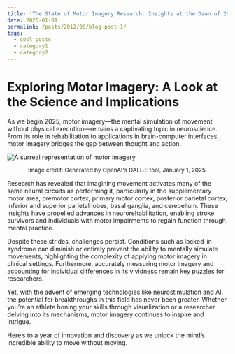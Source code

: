 ```yaml
---
title: 'The State of Motor Imagery Research: Insights at the Dawn of 2025'
date: 2025-01-01
permalink: /posts/2012/08/blog-post-1/
tags:
  - cool posts
  - category1
  - category2
---
```

Exploring Motor Imagery: A Look at the Science and Implications
==== 

As we begin 2025, motor imagery—the mental simulation of movement without physical execution—remains a captivating topic in neuroscience. From its role in rehabilitation to applications in brain-computer interfaces, motor imagery bridges the gap between thought and action.

<img src="/images/blogs/DALL·E 2025-01-01 12.22.39 - A surreal representation of motor imagery, showing a human brain with glowing neural pathways connecting to a translucent figure p.webp" alt="A surreal representation of motor imagery">

<p style="font-size: small; text-align: center;">
    Image credit: Generated by OpenAI's DALL·E tool, January 1, 2025.
</p>

Research has revealed that imagining movement activates many of the same neural circuits as performing it, particularly in the supplementary motor area, premotor cortex, primary motor cortex, posterior parietal cortex, inferior and superior parietal lobes, basal ganglia, and cerebellum. These insights have propelled advances in neurorehabilitation, enabling stroke survivors and individuals with motor impairments to regain function through mental practice.

Despite these strides, challenges persist. Conditions such as locked-in syndrome can diminish or entirely prevent the ability to mentally simulate movements, highlighting the complexity of applying motor imagery in clinical settings. Furthermore, accurately measuring motor imagery and accounting for individual differences in its vividness remain key puzzles for researchers.

Yet, with the advent of emerging technologies like neurostimulation and AI, the potential for breakthroughs in this field has never been greater. Whether you’re an athlete honing your skills through visualization or a researcher delving into its mechanisms, motor imagery continues to inspire and intrigue.

Here’s to a year of innovation and discovery as we unlock the mind’s incredible ability to move without moving.
